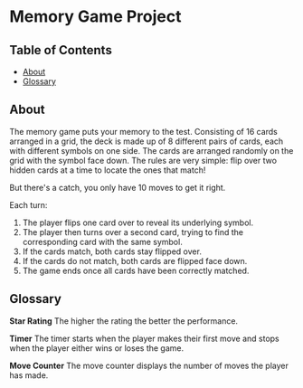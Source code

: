 # Memory Game Project

## Table of Contents

* [About](#about)
* [Glossary](#glossary)

## About

The memory game puts your memory to the test.
Consisting of 16 cards arranged in a grid, the deck is made up of 8 different pairs of cards, each with different symbols on one side.
The cards are arranged randomly on the grid with the symbol face down. The rules are very simple: flip over two hidden cards
at a time to locate the ones that match!

But there's a catch, you only have 10 moves to get it right.

Each turn:

1. The player flips one card over to reveal its underlying symbol.
2. The player then turns over a second card, trying to find the corresponding card with the same symbol.
3. If the cards match, both cards stay flipped over.
4. If the cards do not match, both cards are flipped face down.
5. The game ends once all cards have been correctly matched.

## Glossary

**Star Rating**
The higher the rating the better the performance.

**Timer**
The timer starts when the player makes their first move and stops when the player either wins or loses the game.

**Move Counter**
The move counter displays the number of moves the player has made.











